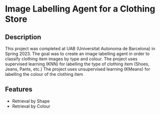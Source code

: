 # Image Labelling Agent for a Clothing Store

## Description

This project was completed at UAB (Universitat Autonoma de Barcelona) in Spring 2023. The goal was to create an image labelling agent in order to classify clothing item images by type and colour. 
The project uses supervised learning (KNN) for labelling the type of clothing item (Shoes, Jeans, Pants, etc.)
The project uses unsupervised learning (KMeans) for labelling the colour of the clothing item

## Features

- Retrieval by Shape
- Retrieval by Colour
